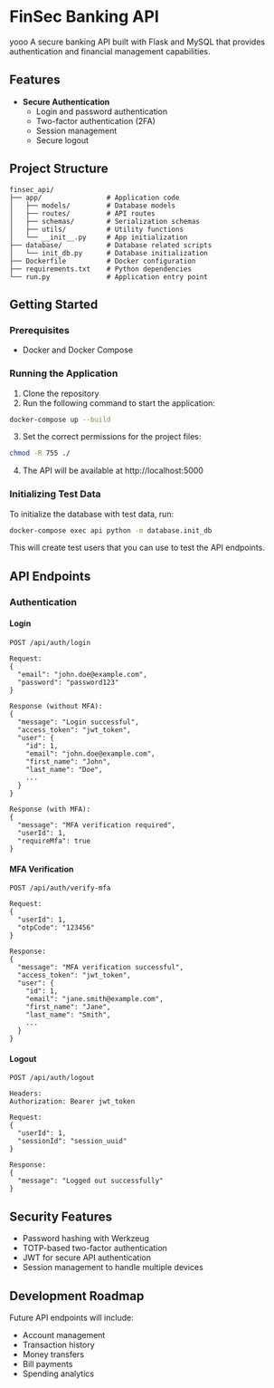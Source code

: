 # FinSec Banking API
yooo
A secure banking API built with Flask and MySQL that provides authentication and financial management capabilities.

## Features

- **Secure Authentication**
  - Login and password authentication
  - Two-factor authentication (2FA)
  - Session management
  - Secure logout

## Project Structure

```
finsec_api/
├── app/                # Application code
│   ├── models/         # Database models
│   ├── routes/         # API routes
│   ├── schemas/        # Serialization schemas
│   ├── utils/          # Utility functions
│   └── __init__.py     # App initialization
├── database/           # Database related scripts
│   └── init_db.py      # Database initialization
├── Dockerfile          # Docker configuration
├── requirements.txt    # Python dependencies
└── run.py              # Application entry point
```

## Getting Started

### Prerequisites

- Docker and Docker Compose

### Running the Application

1. Clone the repository
2. Run the following command to start the application:

```bash
docker-compose up --build
```

3. Set the correct permissions for the project files:

```bash
chmod -R 755 ./
```

4. The API will be available at http://localhost:5000

### Initializing Test Data

To initialize the database with test data, run:

```bash
docker-compose exec api python -m database.init_db
```

This will create test users that you can use to test the API endpoints.

## API Endpoints

### Authentication

#### Login

```
POST /api/auth/login

Request:
{
  "email": "john.doe@example.com",
  "password": "password123"
}

Response (without MFA):
{
  "message": "Login successful",
  "access_token": "jwt_token",
  "user": {
    "id": 1,
    "email": "john.doe@example.com",
    "first_name": "John",
    "last_name": "Doe",
    ...
  }
}

Response (with MFA):
{
  "message": "MFA verification required",
  "userId": 1,
  "requireMfa": true
}
```

#### MFA Verification

```
POST /api/auth/verify-mfa

Request:
{
  "userId": 1,
  "otpCode": "123456"
}

Response:
{
  "message": "MFA verification successful",
  "access_token": "jwt_token",
  "user": {
    "id": 1,
    "email": "jane.smith@example.com",
    "first_name": "Jane",
    "last_name": "Smith",
    ...
  }
}
```

#### Logout

```
POST /api/auth/logout

Headers:
Authorization: Bearer jwt_token

Request:
{
  "userId": 1,
  "sessionId": "session_uuid"
}

Response:
{
  "message": "Logged out successfully"
}
```

## Security Features

- Password hashing with Werkzeug
- TOTP-based two-factor authentication
- JWT for secure API authentication
- Session management to handle multiple devices

## Development Roadmap

Future API endpoints will include:

- Account management
- Transaction history
- Money transfers
- Bill payments
- Spending analytics
